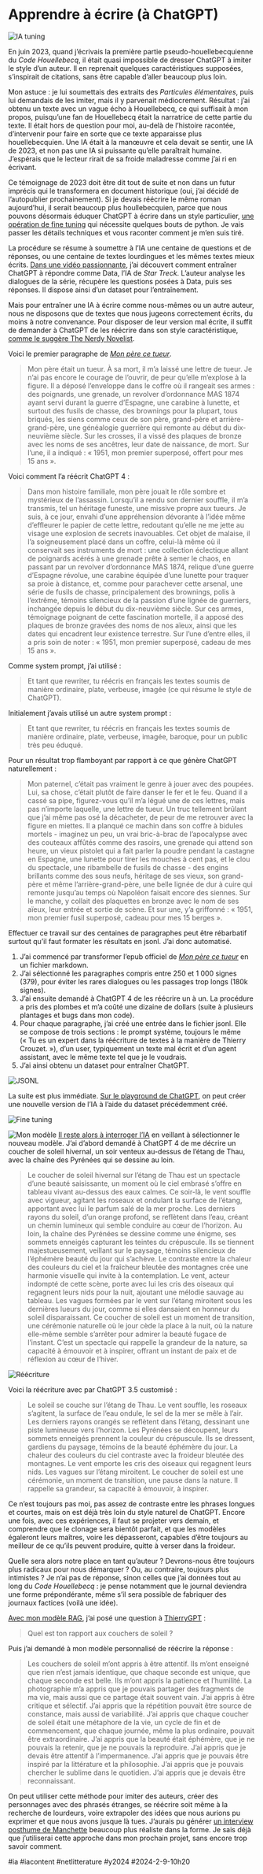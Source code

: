 # Apprendre à écrire (à ChatGPT)

![IA tuning](_i/fine04.webp)

En juin 2023, quand j’écrivais la première partie pseudo-houellebecquienne du *Code Houellebecq*, il était quasi impossible de dresser ChatGPT à imiter le style d’un auteur. Il en reprenait quelques caractéristiques supposées, s’inspirait de citations, sans être capable d’aller beaucoup plus loin.

Mon astuce : je lui soumettais des extraits des *Particules élémentaires*, puis lui demandais de les imiter, mais il y parvenait médiocrement. Résultat : j’ai obtenu un texte avec un vague écho à Houellebecq, ce qui suffisait à mon propos, puisqu’une fan de Houellebecq était la narratrice de cette partie du texte. Il était hors de question pour moi, au-delà de l’histoire racontée, d’intervenir pour faire en sorte que ce texte apparaisse plus houellebecquien. Une IA était à la manœuvre et cela devait se sentir, une IA de 2023, et non pas une IA si puissante qu’elle paraîtrait humaine. J’espérais que le lecteur rirait de sa froide maladresse comme j’ai ri en écrivant.

Ce témoignage de 2023 doit être dit tout de suite et non dans un futur imprécis qui le transformera en document historique (oui, j’ai décidé de l’autopublier prochainement). Si je devais réécrire le même roman aujourd’hui, il serait beaucoup plus houllebecquien, parce que nous pouvons désormais éduquer ChatGPT à écrire dans un style particulier, [une opération de fine tuning](https://platform.openai.com/docs/guides/fine-tuning/preparing-your-dataset) qui nécessite quelques bouts de python. Je vais passer les détails techniques et vous raconter comment je m’en suis tiré.

La procédure se résume à soumettre à l’IA une centaine de questions et de réponses, ou une centaine de textes lourdingues et les mêmes textes mieux écrits. [Dans une vidéo passionnante](https://www.youtube.com/watch?v=NjQP7jRqkBU&ab_channel=SundogEducationwithFrankKane), j’ai découvert comment entraîner ChatGPT à répondre comme Data, l’IA de *Star Treck*. L’auteur analyse les dialogues de la série, récupère les questions posées à Data, puis ses réponses. Il dispose ainsi d’un dataset pour l’entraînement.

Mais pour entraîner une IA à écrire comme nous-mêmes ou un autre auteur, nous ne disposons que de textes que nous jugeons correctement écrits, du moins à notre convenance. Pour disposer de leur version mal écrite, il suffit de demander à ChatGPT de les réécrire dans son style caractéristique, [comme le suggère The Nerdy Novelist](https://www.youtube.com/watch?v=aZelrCSWQ-k&ab_channel=TheNerdyNovelist).

Voici le premier paragraphe de *[Mon père ce tueur](../../../../page/mon-pere-ce-tueur.md)*.

> Mon père était un tueur. À sa mort, il m’a laissé une lettre de tueur. Je n’ai pas encore le courage de l’ouvrir, de peur qu’elle m’explose à la figure. Il a déposé l’enveloppe dans le coffre où il rangeait ses armes : des poignards, une grenade, un revolver d’ordonnance MAS 1874 ayant servi durant la guerre d’Espagne, une carabine à lunette, et surtout des fusils de chasse, des brownings pour la plupart, tous briqués, les siens comme ceux de son père, grand-père et arrière-grand-père, une généalogie guerrière qui remonte au début du dix-neuvième siècle. Sur les crosses, il a vissé des plaques de bronze avec les noms de ses ancêtres, leur date de naissance, de mort. Sur l’une, il a indiqué : « 1951, mon premier superposé, offert pour mes 15 ans ».

Voici comment l’a réécrit ChatGPT 4 :

> Dans mon histoire familiale, mon père jouait le rôle sombre et mystérieux de l’assassin. Lorsqu’il a rendu son dernier souffle, il m’a transmis, tel un héritage funeste, une missive propre aux tueurs. Je suis, à ce jour, envahi d’une appréhension dévorante à l’idée même d’effleurer le papier de cette lettre, redoutant qu’elle ne me jette au visage une explosion de secrets inavouables. Cet objet de malaise, il l’a soigneusement placé dans un coffre, celui-là même où il conservait ses instruments de mort : une collection éclectique allant de poignards acérés à une grenade prête à semer le chaos, en passant par un revolver d’ordonnance MAS 1874, relique d’une guerre d’Espagne révolue, une carabine équipée d’une lunette pour traquer sa proie à distance, et, comme pour parachever cette arsenal, une série de fusils de chasse, principalement des brownings, polis à l’extrême, témoins silencieux de la passion d’une lignée de guerriers, inchangée depuis le début du dix-neuvième siècle. Sur ces armes, témoignage poignant de cette fascination mortelle, il a apposé des plaques de bronze gravées des noms de nos aïeux, ainsi que les dates qui encadrent leur existence terrestre. Sur l’une d’entre elles, il a pris soin de noter : « 1951, mon premier superposé, cadeau de mes 15 ans ».

Comme system prompt, j’ai utilisé :

> Et tant que rewriter, tu réécris en français les textes soumis de manière ordinaire, plate, verbeuse, imagée (ce qui résume le style de ChatGPT).

Initialement j’avais utilisé un autre system prompt :

> Et tant que rewriter, tu réécris en français les textes soumis de manière ordinaire, plate, verbeuse, imagée, baroque, pour un public très peu éduqué.

Pour un résultat trop flamboyant par rapport à ce que génère ChatGPT naturellement :

> Mon paternel, c’était pas vraiment le genre à jouer avec des poupées. Lui, sa chose, c’était plutôt de faire danser le fer et le feu. Quand il a cassé sa pipe, figurez-vous qu’il m’a légué une de ces lettres, mais pas n’importe laquelle, une lettre de tueur. Un truc tellement brûlant que j’ai même pas osé la décacheter, de peur de me retrouver avec la figure en miettes. Il a planqué ce machin dans son coffre à bidules mortels - imaginez un peu, un vrai bric-à-brac de l’apocalypse avec des couteaux affûtés comme des rasoirs, une grenade qui attend son heure, un vieux pistolet qui a fait parler la poudre pendant la castagne en Espagne, une lunette pour tirer les mouches à cent pas, et le clou du spectacle, une ribambelle de fusils de chasse - des engins brillants comme des sous neufs, héritage de ses vieux, son grand-père et même l’arrière-grand-père, une belle lignée de dur à cuire qui remonte jusqu’au temps où Napoléon faisait encore des siennes. Sur le manche, y collait des plaquettes en bronze avec le nom de ses aïeux, leur entrée et sortie de scène. Et sur une, y’a griffonné : « 1951, mon premier fusil superposé, cadeau pour mes 15 berges ».

Effectuer ce travail sur des centaines de paragraphes peut être rébarbatif surtout qu’il faut formater les résultats en jsonl. J’ai donc automatisé.

1. J’ai commencé par transformer l’epub officiel de *[Mon père ce tueur](../../../../page/mon-pere-ce-tueur.md)* en un fichier markdown.
2. J’ai sélectionné les paragraphes compris entre 250 et 1 000 signes (379), pour éviter les rares dialogues ou les passages trop longs (180k signes).
3. J’ai ensuite demandé à ChatGPT 4 de les réécrire un à un. La procédure a pris des plombes et m’a coûté une dizaine de dollars (suite à plusieurs plantages et bugs dans mon code).
4. Pour chaque paragraphe, j’ai créé une entrée dans le fichier jsonl. Elle se compose de trois sections : le prompt système, toujours le même (« Tu es un expert dans la réécriture de textes à la manière de Thierry Crouzet. »), d’un user, typiquement un texte mal écrit et d’un agent assistant, avec le même texte tel que je le voudrais.
5. J’ai ainsi obtenu un dataset pour entraîner ChatGPT.

![JSONL](_i/finetune05.webp)

La suite est plus immédiate. [Sur le playground de ChatGPT](https://platform.openai.com/finetune), on peut créer une nouvelle version de l’IA à l’aide du dataset précédemment créé.

![Fine tuning](_i/fineTs-02.webp)

![Mon modèle](_i/fineTs-01.webp)
[Il reste alors à interroger l’IA](https://platform.openai.com/playground) en veillant à sélectionner le nouveau modèle. J’ai d’abord demandé à ChatGPT 4 de me décrire un coucher de soleil hivernal, un soir venteux au-dessus de l’étang de Thau, avec la chaîne des Pyrénées qui se dessine au loin.

> Le coucher de soleil hivernal sur l’étang de Thau est un spectacle d’une beauté saisissante, un moment où le ciel embrasé s’offre en tableau vivant au-dessus des eaux calmes. Ce soir-là, le vent souffle avec vigueur, agitant les roseaux et ondulant la surface de l’étang, apportant avec lui le parfum salé de la mer proche. Les derniers rayons du soleil, d’un orange profond, se reflètent dans l’eau, créant un chemin lumineux qui semble conduire au cœur de l’horizon. Au loin, la chaîne des Pyrénées se dessine comme une énigme, ses sommets enneigés capturant les teintes du crépuscule. Ils se tiennent majestueusement, veillant sur le paysage, témoins silencieux de l’éphémère beauté du jour qui s’achève. Le contraste entre la chaleur des couleurs du ciel et la fraîcheur bleutée des montagnes crée une harmonie visuelle qui invite à la contemplation. Le vent, acteur indompté de cette scène, porte avec lui les cris des oiseaux qui regagnent leurs nids pour la nuit, ajoutant une mélodie sauvage au tableau. Les vagues formées par le vent sur l’étang miroitent sous les dernières lueurs du jour, comme si elles dansaient en honneur du soleil disparaissant. Ce coucher de soleil est un moment de transition, une cérémonie naturelle où le jour cède la place à la nuit, où la nature elle-même semble s’arrêter pour admirer la beauté fugace de l’instant. C’est un spectacle qui rappelle la grandeur de la nature, sa capacité à émouvoir et à inspirer, offrant un instant de paix et de réflexion au cœur de l’hiver.

![Réécriture](_i/finetune04-scaled.webp)

Voici la réécriture avec par ChatGPT 3.5 customisé :

> Le soleil se couche sur l’étang de Thau. Le vent souffle, les roseaux s’agitent, la surface de l’eau ondule, le sel de la mer se mêle à l’air. Les derniers rayons orangés se reflètent dans l’étang, dessinant une piste lumineuse vers l’horizon. Les Pyrénées se découpent, leurs sommets enneigés prennent la couleur du crépuscule. Ils se dressent, gardiens du paysage, témoins de la beauté éphémère du jour. La chaleur des couleurs du ciel contraste avec la froideur bleutée des montagnes. Le vent emporte les cris des oiseaux qui regagnent leurs nids. Les vagues sur l’étang miroitent. Le coucher de soleil est une cérémonie, un moment de transition, une pause dans la nature. Il rappelle sa grandeur, sa capacité à émouvoir, à inspirer.

Ce n’est toujours pas moi, pas assez de contraste entre les phrases longues et courtes, mais on est déjà très loin du style naturel de ChatGPT. Encore une fois, avec ces expériences, il faut se projeter vers demain, et comprendre que le clonage sera bientôt parfait, et que les modèles égaleront leurs maîtres, voire les dépasseront, capables d’être toujours au meilleur de ce qu’ils peuvent produire, quitte à verser dans la froideur.

Quelle sera alors notre place en tant qu’auteur ? Devrons-nous être toujours plus radicaux pour nous démarquer ? Ou, au contraire, toujours plus intimistes ? Je n’ai pas de réponse, sinon celles que j’ai données tout au long du *Code Houellebecq* : je pense notamment que le journal deviendra une forme prépondérante, même s’il sera possible de fabriquer des journaux factices (voilà une idée).

[Avec mon modèle RAG](../1/premieres-terreurs-devant-une-ia.md), j’ai posé une question à [ThierryGPT](../1/conversations-1.md) :

> Quel est ton rapport aux couchers de soleil ?

Puis j’ai demandé à mon modèle personnalisé de réécrire la réponse :

> Les couchers de soleil m’ont appris à être attentif. Ils m’ont enseigné que rien n’est jamais identique, que chaque seconde est unique, que chaque seconde est belle. Ils m’ont appris la patience et l’humilité. La photographie m’a appris que je pouvais partager des fragments de ma vie, mais aussi que ce partage était souvent vain. J’ai appris à être critique et sélectif. J’ai appris que la répétition pouvait être source de constance, mais aussi de variabilité. J’ai appris que chaque coucher de soleil était une métaphore de la vie, un cycle de fin et de commencement, que chaque journée, même la plus ordinaire, pouvait être extraordinaire. J’ai appris que la beauté était éphémère, que je ne pouvais la retenir, que je ne pouvais la reproduire. J’ai appris que je devais être attentif à l’impermanence. J’ai appris que je pouvais être inspiré par la littérature et la philosophie. J’ai appris que je pouvais chercher le sublime dans le quotidien. J’ai appris que je devais être reconnaissant.

On peut utiliser cette méthode pour imiter des auteurs, créer des personnages avec des phrasés étranges, se réécrire soit même à la recherche de lourdeurs, voire extrapoler des idées que nous aurions pu exprimer et que nous avons jusque là tues. J’aurais pu générer [un interview posthume de Manchette](manchette-linterview-post-mortem.md) beaucoup plus réaliste dans la forme. Je sais déjà que j’utiliserai cette approche dans mon prochain projet, sans encore trop savoir comment.

#ia #iacontent #netlitterature #y2024 #2024-2-9-10h20
